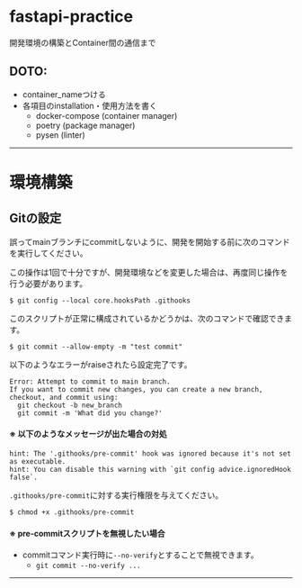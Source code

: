 # fastapi-practice

開発環境の構築とContainer間の通信まで

## DOTO: 
* container_nameつける
* 各項目のinstallation・使用方法を書く
  * docker-compose (container manager)
  * poetry (package manager)
  * pysen (linter)

---

# 環境構築

## Gitの設定

誤ってmainブランチにcommitしないように、開発を開始する前に次のコマンドを実行してください。

この操作は1回で十分ですが、開発環境などを変更した場合は、再度同じ操作を行う必要があります。

```
$ git config --local core.hooksPath .githooks
```

このスクリプトが正常に構成されているかどうかは、次のコマンドで確認できます。

```
$ git commit --allow-empty -m "test commit"
```

以下のようなエラーがraiseされたら設定完了です。

```
Error: Attempt to commit to main branch.
If you want to commit new changes, you can create a new branch, checkout, and commit using:
  git checkout -b new_branch
  git commit -m 'What did you change?'
```

#### ※ 以下のようなメッセージが出た場合の対処

```
hint: The '.githooks/pre-commit' hook was ignored because it's not set as executable.
hint: You can disable this warning with `git config advice.ignoredHook false`.

```

`.githooks/pre-commit`に対する実行権限を与えてください。

```
$ chmod +x .githooks/pre-commit
```

#### ※ pre-commitスクリプトを無視したい場合
* commitコマンド実行時に`--no-verify`とすることで無視できます。
  * `git commit --no-verify ...`

---
